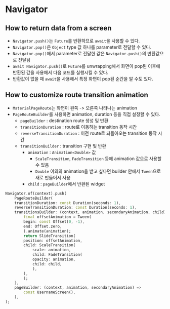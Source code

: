 # Navigator

## How to return data from a screen

- `Navigator.push()`는 `Future`를 반환하므로 `await`을 사용할 수 있다.
- `Navigator.pop()`은 `Object` type 값 하나를 parameter로 전달할 수 있다.
- `Navigator.pop()`에서 parameter로 전달한 값은 `Navigator.push()`의 반환값으로 전달됨
- `await Navigator.push()`로 `Future`를 unwrapping해서 화면이 pop된 이후에 반환된 값을 사용해서 다음 코드를 실행시킬 수 있다.
- 반환값이 없을 때 `await`을 사용해서 특정 화면이 pop된 순간을 알 수도 있다.

## How to customize route transition animation

- `MaterialPageRoute`는 화면이 왼쪽 -> 오른쪽 나타나는 animation
- `PageRouteBuilder`를 사용하면 animation, duration 등을 직접 설정할 수 있다.
  - `pageBuilder` : destination route 생성 및 반환
  - `transitionDuration` : route로 이동하는 transition 동작 시간
  - `reverseTransitionDuration` : 이전 route로 되돌아오는 transition 동작 시간
  - `transitionBuilder` : transition 구현 및 반환
    - `animation` : `Animation<Double>` 값
      - `ScaleTransition`, `FadeTransition` 등에 animation 값으로 사용할 수 있음
      - `Double` 이외의 animation을 받고 싶다면 builder 안에서 `Tween`으로 새로 만들어서 사용
    - `child` : `pageBuilder`에서 반환된 widget

```dart
Navigator.of(context).push(
    PageRouteBuilder(
    transitionDuration: const Duration(seconds: 1),
    reverseTransitionDuration: const Duration(seconds: 1),
    transitionsBuilder: (context, animation, secondaryAnimation, child) {
        final offsetAnimation = Tween(
        begin: const Offset(0, -1),
        end: Offset.zero,
        ).animate(animation);
        return SlideTransition(
        position: offsetAnimation,
        child: ScaleTransition(
            scale: animation,
            child: FadeTransition(
            opacity: animation,
            child: child,
            ),
        ),
        );
    },
    pageBuilder: (context, animation, secondaryAnimation) =>
        const UsernameScreen(),
    ),
);
```
